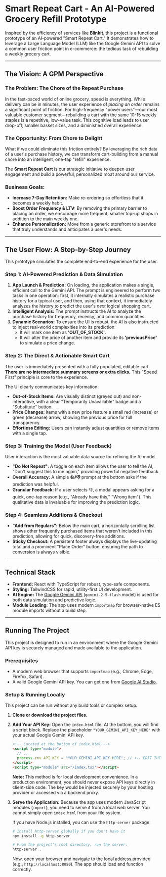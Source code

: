 
# Smart Repeat Cart - An AI-Powered Grocery Refill Prototype

Inspired by the efficiency of services like **Blinkit**, this project is a functional prototype of an AI-powered "Smart Repeat Cart." It demonstrates how to leverage a Large Language Model (LLM) like the Google Gemini API to solve a common user friction point in e-commerce: the tedious task of rebuilding a weekly grocery cart.

---

## The Vision: A GPM Perspective

### The Problem: The Chore of the Repeat Purchase

In the fast-paced world of online grocery, speed is everything. While delivery can be in minutes, the user experience of *placing an order* remains a significant point of friction. For high-frequency "power users"—our most valuable customer segment—rebuilding a cart with the same 10-15 weekly staples is a repetitive, low-value task. This cognitive load leads to user drop-off, smaller basket sizes, and a diminished overall experience.

### The Opportunity: From Chore to Delight

What if we could eliminate this friction entirely? By leveraging the rich data of a user's purchase history, we can transform cart-building from a manual chore into an intelligent, one-tap "refill" experience.

The **Smart Repeat Cart** is our strategic initiative to deepen user engagement and build a powerful, personalized moat around our service.

### Business Goals:
*   **Increase 7-Day Retention:** Make re-ordering so effortless that it becomes a weekly habit.
*   **Boost Order Frequency & LTV:** By removing the primary barrier to placing an order, we encourage more frequent, smaller top-up shops in addition to the main weekly one.
*   **Enhance Personalization:** Move from a generic storefront to a service that truly understands and anticipates a user's needs.

---

## The User Flow: A Step-by-Step Journey

This prototype simulates the complete end-to-end experience for the user.

### Step 1: AI-Powered Prediction & Data Simulation

1.  **App Launch & Prediction:** On loading, the application makes a single, efficient call to the Gemini API. The prompt is engineered to perform two tasks in one operation: first, it internally simulates a realistic purchase history for a typical user, and then, using that context, it immediately analyzes the history to predict the user's *next* logical shopping cart.
2.  **Intelligent Analysis:** The prompt instructs the AI to analyze the purchase history for frequency, recency, and common quantities.
3.  **Dynamic Scenarios:** To ensure the UI is robust, the AI is also instructed to inject real-world complexities into its prediction:
    *   It will mark one item as **'OUT_OF_STOCK'**.
    *   It will alter the price of another item and provide its **'previousPrice'** to simulate a price change.

### Step 2: The Direct & Actionable Smart Cart

The user is immediately presented with a fully populated, editable cart. **There are no intermediate summary screens or extra clicks.** This "Speed First" principle is core to the experience.

The UI clearly communicates key information:
*   **Out-of-Stock Items:** Are visually distinct (greyed out) and non-interactive, with a clear "Temporarily Unavailable" badge and a "Substitute" button.
*   **Price Changes:** Items with a new price feature a small red (increase) or green (decrease) arrow, showing the previous price for full transparency.
*   **Effortless Editing:** Users can instantly adjust quantities or remove items with a single tap.

### Step 3: Training the Model (User Feedback)

User interaction is the most valuable data source for refining the AI model.
*   **"Do Not Repeat":** A toggle on each item allows the user to tell the AI, "Don't suggest this to me again," providing powerful negative feedback.
*   **Overall Accuracy:** A simple **👍/👎** prompt at the bottom asks if the prediction was helpful.
*   **Granular Feedback:** If a user selects 👎, a modal appears asking for a quick, one-tap reason (e.g., "Already have this," "Wrong item"). This qualitative data is invaluable for improving the prediction logic.

### Step 4: Seamless Additions & Checkout

*   **"Add from Regulars":** Below the main cart, a horizontally scrolling list shows other frequently purchased items that weren't included in this prediction, allowing for quick, discovery-free additions.
*   **Sticky Checkout:** A persistent footer always displays the live-updating total and a prominent "Place Order" button, ensuring the path to conversion is always visible.

---

## Technical Stack

*   **Frontend:** React with TypeScript for robust, type-safe components.
*   **Styling:** TailwindCSS for rapid, utility-first UI development.
*   **AI Engine:** The [Google Gemini API](https://ai.google.dev/) (`gemini-2.5-flash` model) is used for both data simulation and predictive logic.
*   **Module Loading:** The app uses modern `importmap` for browser-native ES module imports without a build step.

---

## Running The Project

This project is designed to run in an environment where the Google Gemini API key is securely managed and made available to the application.

### Prerequisites
*   A modern web browser that supports `importmap` (e.g., Chrome, Edge, Firefox, Safari).
*   A valid Google Gemini API key. You can get one from [Google AI Studio](https://aistudio.google.com/app/apikey).

### Setup & Running Locally

This project can be run without any build tools or complex setup.

1.  **Clone or download the project files.**

2.  **Add Your API Key:**
    Open the `index.html` file. At the bottom, you will find a script block. Replace the placeholder `"YOUR_GEMINI_API_KEY_HERE"` with your actual Google Gemini API key.

    ```html
    <!-- Located at the bottom of index.html -->
    <script type="module">
      // ...
      process.env.API_KEY = "YOUR_GEMINI_API_KEY_HERE"; // <-- EDIT THIS LINE
    </script>
    <script type="module" src="/index.tsx"></script>
    ```
    **Note:** This method is for local development convenience. In a production environment, you should never expose API keys directly in client-side code. The key would be injected securely by your hosting provider or accessed via a backend proxy.

3.  **Serve the Application:**
    Because the app uses modern JavaScript modules (`import`), you need to serve it from a local web server. You cannot simply open `index.html` from your file system.

    If you have Node.js installed, you can use the `http-server` package:
    ```bash
    # Install http-server globally if you don't have it
    npm install -g http-server

    # From the project's root directory, run the server:
    http-server .
    ```
    Now, open your browser and navigate to the local address provided (e.g., `http://localhost:8080`). The app should load and function correctly.

